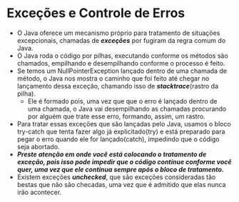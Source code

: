 # Exceções e Controle de Erros
- O Java oferece um mecanismo próprio para tratamento de situações excepcionais, chamadas de ***exceções*** por fugiram da regra comum do Java.
- O Java roda o código por pilhas, executando conforme os métodos são chamados, empilhando e desempilhando conforme o processo é feito.
- Se temos um NullPointerException lançado dentro de uma chamada de método, o Java nos mostra o caminho que foi feito até chegar no lançamento dessa exceção, chamando isso de ***stacktrace***(rastro da pilha).
	- Ele é formado pois, uma vez que que o erro é lançado dentro de uma chamada, o Java vai desempilhando as chamadas procurando por alguém que trate esse erro, formando, assim, um rastro.
- Para tratar essas exceções que são lançadas pelo Java, usamos o bloco try-catch que tenta fazer algo já explicitado(try) e está preparado para pegar o erro quando ele for lançado(catch), impedindo que o código seja abortado.
- ***Preste atenção em onde você está colocando o tratamento de exceção, pois isso pode impedir que o código continue conforme você quer, uma vez que ele continua sempre após o bloco de tratamento.***
- Existem exceções ***unchecked***, que são exceções consideradas tão bestas que não são checadas, uma vez que é admitido que elas nunca irão acontecer.
